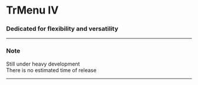 # TrMenu Ⅳ

### Dedicated for flexibility and versatility

---

### Note

Still under heavy development  
There is no estimated time of release

---